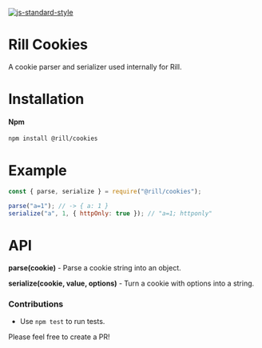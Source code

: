 [![js-standard-style](https://img.shields.io/badge/code%20style-standard-brightgreen.svg)](http://standardjs.com/)

# Rill Cookies
A cookie parser and serializer used internally for Rill.

# Installation

#### Npm
```console
npm install @rill/cookies
```

# Example

```javascript
const { parse, serialize } = require("@rill/cookies");

parse("a=1"); // -> { a: 1 }
serialize("a", 1, { httpOnly: true }); // "a=1; httponly"
```

# API

**parse(cookie)** - Parse a cookie string into an object.

**serialize(cookie, value, options)** - Turn a cookie with options into a string.

### Contributions

* Use `npm test` to run tests.

Please feel free to create a PR!
